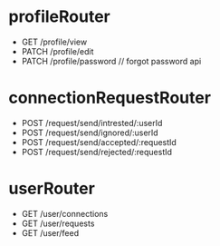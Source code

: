 # profileRouter

- GET /profile/view
- PATCH /profile/edit
- PATCH /profile/password // forgot password api

# connectionRequestRouter

- POST /request/send/intrested/:userId
- POST /request/send/ignored/:userId
- POST /request/send/accepted/:requestId
- POST /request/send/rejected/:requestId

# userRouter

- GET /user/connections
- GET /user/requests
- GET /user/feed
